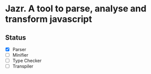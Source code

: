 # Jazr. A tool to parse, analyse and transform javascript

## Status
- [X] Parser
- [ ] Minifier
- [ ] Type Checker
- [ ] Transpiler

